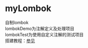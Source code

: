 # myLombok  
自制lombok  
lombokDemo为注解定义及处理项目  
lombokTest为使用自定义注解的测试项目  
搭建教程：[参见](http://wioo.tk/back/2018/02/08/myLombok.html)  
